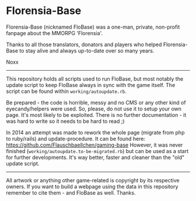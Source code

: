 # Florensia-Base

Florensia-Base (nicknamed FloBase) was a one-man, private, non-profit fanpage about the MMORPG 'Florensia'.

Thanks to all those translators, donators and players who helped Florensia-Base to stay alive and always up-to-date over so many years.

Noxx

---

This repository holds all scripts used to run FloBase, but most notably the update script to keep FloBase always in sync with the game itself.
The script can be found within `working/autoupdate.rb`.

Be prepared - the code is horrible, messy and no CMS or any other kind of eyecandy/helpers were used.
So, please, do not use it to setup your own page. It's most likely to be exploited.
There is no further documentation - it was hard to write so it needs to be hard to read ;)

In 2014 an attempt was made to rework the whole page (migrate from php to ruby/rails) and update-procedure.
It can be found here: https://github.com/Flauschbaellchen/gaming-base
However, it was never finished (`working/autoupdate.to-be-migrated.rb`) but can be used as a start for further developments.
It's way better, faster and cleaner than the "old" update script.

---

All artwork or anything other game-related is copyright by its respective owners.
If you want to build a webpage using the data in this repository remember to cite them - and FloBase as well. Thanks.
